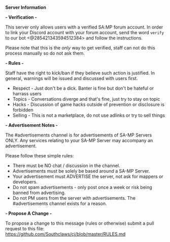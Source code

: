 **Server Information**

**- Verification -**

This server only allows users with a verified SA:MP forum account. In order to link your Discord account with your forum account, send the word `verify` to our bot <@285421343594512384> and follow the instructions.

Please note that this is the *only* way to get verified, staff can not do this process manually so do not ask them.

**- Rules -**

Staff have the right to kick/ban if they believe such action is justified. In general, warnings will be issued and discussed with users first.

- Respect - Just don't be a dick. Banter is fine but don't be hateful or harrass users
- Topics - Conversations diverge and that's fine, just try to stay on topic
- Hacks - Discussion of game hacks outside of prevention or disclosure is forbidden
- Selling - This is not a marketplace, do not use adlinks or try to sell things

**- Advertisement Notes -**

The #advertisements channel is for advertisements of SA-MP Servers ONLY. Any services relating to your SA-MP Server may accompany an advertisement.

Please follow these simple rules:

- There must be NO chat / discussion in the channel.
- Advertisements must be solely be based around a SA-MP Server.
- Your advertisement must ADVERTISE the server, not ask for mappers or developers.
- Do not spam advertisements - only post once a week or risk being banned from advertising.
- Do not PM users from the server with advertisements. The #advertisements channel exists for a reason.

**- Propose A Change -**

To propose a change to this message (rules or otherwise) submit a pull request to this file: https://github.com/Southclaws/cj/blob/master/RULES.md
